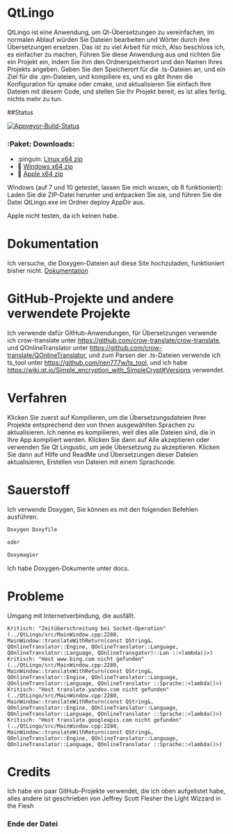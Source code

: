 # QtLingo

QtLingo ist eine Anwendung, um Qt-Übersetzungen zu vereinfachen,
im normalen Ablauf würden Sie Dateien bearbeiten und Wörter durch ihre Übersetzungen ersetzen.
Das ist zu viel Arbeit für mich,
Also beschloss ich, es einfacher zu machen,
Führen Sie diese Anwendung aus und richten Sie ein Projekt ein, indem Sie ihm den Ordnerspeicherort und den Namen Ihres Projekts angeben.
Geben Sie den Speicherort für die .ts-Dateien an,
und ein Ziel für die .qm-Dateien,
und kompiliere es,
und es gibt Ihnen die Konfiguration für qmake oder cmake,
und aktualisieren Sie einfach Ihre Dateien mit diesem Code,
und stellen Sie Ihr Projekt bereit,
es ist alles fertig, nichts mehr zu tun.

##Status

[![Appveyor-Build-Status](https://ci.appveyor.com/api/projects/status/j7htumuwfx31elf6?svg=true)](https://ci.appveyor.com/project/Light-Wizzard/qtlingo)

### :Paket: **Downloads:**

- :pinguin: [Linux x64 zip ](https://github.com/Light-Wizzard/QtLingo/releases/download/continuous/QtLingo-Ubuntu-Release-x64.zip)
- :office: [Windows x64 zip](https://github.com/Light-Wizzard/QtLingo/releases/download/continuous/QtLingo-Windows-Release-x64.zip)
- :apple: [Apple x64 zip ](https://github.com/Light-Wizzard/QtLingo/releases/download/continuous/QtLingo-MacOs-Release-x64.zip)

Windows (auf 7 und 10 getestet, lassen Sie mich wissen, ob 8 funktioniert): Laden Sie die ZIP-Datei herunter und entpacken Sie sie,
und führen Sie die Datei QtLingo.exe im Ordner deploy AppDir aus.

Apple nicht testen, da ich keinen habe.

# Dokumentation

Ich versuche, die Doxygen-Dateien auf diese Site hochzuladen, funktioniert bisher nicht.
[Dokumentation](https://light-wizzard.github.io/QtLingo/)

# GitHub-Projekte und andere verwendete Projekte

Ich verwende dafür GitHub-Anwendungen,
für Übersetzungen verwende ich crow-translate unter https://github.com/crow-translate/crow-translate,
und QOnlineTranslator unter https://github.com/crow-translate/QOnlineTranslator,
und zum Parsen der .ts-Dateien verwende ich ts_tool unter https://github.com/nen777w/ts_tool,
und ich habe https://wiki.qt.io/Simple_encryption_with_SimpleCrypt#Versions verwendet.

# Verfahren

Klicken Sie zuerst auf Kompilieren, um die Übersetzungsdateien Ihrer Projekte entsprechend den von Ihnen ausgewählten Sprachen zu aktualisieren.
Ich nenne es kompilieren, weil dies alle Dateien sind, die in Ihre App kompiliert werden.
Klicken Sie dann auf Alle akzeptieren oder verwenden Sie Qt Lingustic, um jede Übersetzung zu akzeptieren.
Klicken Sie dann auf Hilfe und ReadMe und Übersetzungen dieser Dateien aktualisieren,
Erstellen von Dateien mit einem Sprachcode.

# Sauerstoff

Ich verwende Doxygen, Sie können es mit den folgenden Befehlen ausführen.

```bash
Doxygen Doxyfile

oder

Doxymagier
```

Ich habe Doxygen-Dokumente unter docs.

# Probleme

Umgang mit Internetverbindung, die ausfällt.

```
Kritisch: "Zeitüberschreitung bei Socket-Operation" (../QtLingo/src/MainWindow.cpp:2280, MainWindow::translateWithReturn(const QString&, QOnlineTranslator::Engine, QOnlineTranslator::Language, QOnlineTranslator::Language, QOnlineTransgator)::Lan ::<lambda()>)
Kritisch: "Host www.bing.com nicht gefunden" (../QtLingo/src/MainWindow.cpp:2280, MainWindow::translateWithReturn(const QString&, QOnlineTranslator::Engine, QOnlineTranslator::Language, QOnlineTranslator::Language, QOnlineTranslator ::Sprache::<lambda()>)
Kritisch: "Host translate.yandex.com nicht gefunden" (../QtLingo/src/MainWindow.cpp:2280, MainWindow::translateWithReturn(const QString&, QOnlineTranslator::Engine, QOnlineTranslator::Language, QOnlineTranslator::Language, QOnlineTranslator ::Sprache::<lambda()>)
Kritisch: "Host translate.googleapis.com nicht gefunden" (../QtLingo/src/MainWindow.cpp:2280, MainWindow::translateWithReturn(const QString&, QOnlineTranslator::Engine, QOnlineTranslator::Language, QOnlineTranslator::Language, QOnlineTranslator ::Sprache::<lambda()>)

```

# Credits

Ich habe ein paar GitHub-Projekte verwendet, die ich oben aufgelistet habe, alles andere ist
geschrieben von Jeffrey Scott Flesher the Light Wizzard in the Flesh

### Ende der Datei